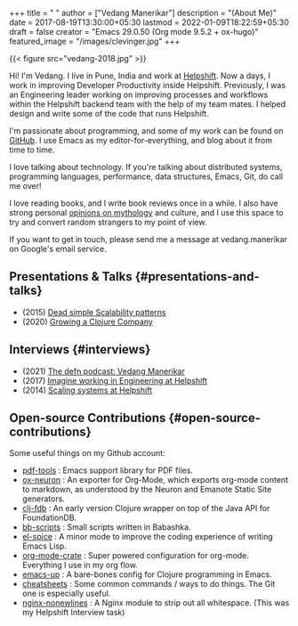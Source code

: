 +++
title = " "
author = ["Vedang Manerikar"]
description = "(About Me)"
date = 2017-08-19T13:30:00+05:30
lastmod = 2022-01-09T18:22:59+05:30
draft = false
creator = "Emacs 29.0.50 (Org mode 9.5.2 + ox-hugo)"
featured_image = "/images/clevinger.jpg"
+++

{{< figure src="vedang-2018.jpg" >}}

Hi! I'm Vedang. I live in Pune, India and work at [Helpshift](https://helpshift.com). Now a days, I work in improving Developer Productivity inside Helpshift. Previously, I was an Engineering leader working on improving processes and workflows within the Helpshift backend team with the help of my team mates. I helped design and write some of the code that runs Helpshift.

I'm passionate about programming, and some of my work can be found on [GitHub](https://github.com/vedang). I use Emacs as my editor-for-everything, and blog about it from time to time.

I love talking about technology. If you're talking about distributed systems, programming languages, performance, data structures, Emacs, Git, do call me over!

I love reading books, and I write book reviews once in a while. I also have strong personal [opinions on mythology](https://vedang.me/categories/mythology/) and culture, and I use this space to try and convert random strangers to my point of view.

If you want to get in touch, please send me a message at vedang.manerikar on Google's email service.


## Presentations &amp; Talks {#presentations-and-talks}

-   (2015) [Dead simple Scalability patterns](https://www.youtube.com/watch?v=k10%5FtrKtKNk)
-   (2020) [Growing a Clojure Company](https://www.youtube.com/watch?v=zsTXte3p0Uk)


## Interviews {#interviews}

-   (2021) [The defn podcast: Vedang Manerikar](https://soundcloud.com/defn-771544745/defn-80)
-   (2017) [Imagine working in Engineering at Helpshift](https://medium.com/@helpshift/image-ine-working-in-engineering-at-helpshift-8818247e2188)
-   (2014) [Scaling systems at Helpshift](https://yourstory.com/2014/08/vedang-manerikar-helpshift/)


## Open-source Contributions {#open-source-contributions}

Some useful things on my Github account:

-   [pdf-tools](https://github.com/vedang/pdf-tools) : Emacs support library for PDF files.
-   [ox-neuron](https://github.com/vedang/ox-neuron) : An exporter for Org-Mode, which exports org-mode content to markdown, as understood by the Neuron and Emanote Static Site generators.
-   [clj-fdb](https://github.com/vedang/clj%5Ffdb) : An early version Clojure wrapper on top of the Java API for FoundationDB.
-   [bb-scripts](https://github.com/vedang/bb-scripts) : Small scripts written in Babashka.
-   [el-spice](https://github.com/vedang/el-spice) : A minor mode to improve the coding experience of writing Emacs Lisp.
-   [org-mode-crate](https://github.com/vedang/org-mode-crate) : Super powered configuration for org-mode. Everything I use in my org flow.
-   [emacs-up](https://github.com/helpshift/emacs-up) : A bare-bones config for Clojure programming in Emacs.
-   [cheatsheets](https://github.com/vedang/csaoid) : Some common commands / ways to do things. The Git one is especially useful.
-   [nginx-nonewlines](https://github.com/vedang/nginx-nonewlines) : A Nginx module to strip out all whitespace. (This was my Helpshift Interview task)

